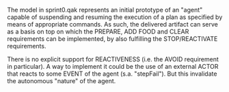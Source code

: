 The model in sprint0.qak represents an initial prototype of an "agent"
capable of suspending and resuming the execution of a plan as
specified by means of appropriate commands. As such, the delivered
artifact can serve as a basis on top on which the PREPARE, ADD FOOD
and CLEAR requirements can be implemented, by also fulfilling the
STOP/REACTIVATE requirements.

There is no explicit support for REACTIVENESS (i.e. the AVOID
requirement in particular). A way to implement it could be
the use of an external ACTOR that reacts to some EVENT of
the agent (s.a. "stepFail"). But this invalidate the
autonomous "nature" of the agent.